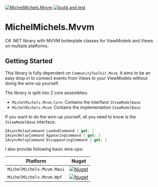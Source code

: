 [![MichelMichels.Mvvm](https://img.shields.io/nuget/v/MichelMichels.Mvvm)](https://www.nuget.org/packages/MichelMichels.Mvvm/) [![build and test](https://github.com/MichelMichels/mvvm/actions/workflows/dotnet.yml/badge.svg)](https://github.com/MichelMichels/mvvm/actions/workflows/dotnet.yml)

# MichelMichels.Mvvm

C# .NET library with MVVM boilerplate classes for ViewModels and Views on multiple platforms.

## Getting Started

This library is fully dependent on `CommunityToolkit.Mvvm`. It aims to be an easy drop in to connect events from Views to your ViewModels without doing the wire-up yourself.

The library is split into 2 core assemblies: 
- `MichelMichels.Mvvm.Core`: Contains the interface `IViewModelBase`
- `MichelMichels.Mvvm`: Contains the implementation `ViewModelBase`

If you want to do the wire-up yourself, all you need to know is the `IViewModelBase` interface:

```csharp
IAsyncRelayCommand LoadedCommand { get; }
IAsyncRelayCommand AppearingCommand { get; }
IAsyncRelayCommand DisappearingCommand { get; }
```

I also provide following basic wire-ups:

|Platform|Nuget|
|---|---|
|`MichelMichels.Mvvm.Maui`| [![Nuget](https://img.shields.io/nuget/v/MichelMichels.Mvvm.Maui)](https://www.nuget.org/packages/MichelMichels.Mvvm.Maui/) |
|`MichelMichels.Mvvm.Wpf`| [![Nuget](https://img.shields.io/nuget/v/MichelMichels.Mvvm.Wpf)](https://www.nuget.org/packages/MichelMichels.Mvvm.Wpf/) |
